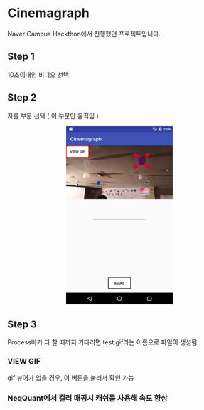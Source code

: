 # Cinemagraph
Naver Campus Hackthon에서 진행했던 프로젝트입니다.

## Step 1
10초이내인 비디오 선택
## Step 2
자를 부분 선택 ( 이 부분만 움직임 )
<p align="center"> <img src ="./demo/crop.png" width="240" height="400"><p>

## Step 3
Process바가 다 찰 때까지 기다리면 test.gif라는 이름으로 파일이 생성됨

### VIEW GIF
gif 뷰어가 없을 경우, 이 버튼을 눌러서 확인 가능

### NeqQuant에서 컬러 매핑시 캐쉬를 사용해 속도 향상
